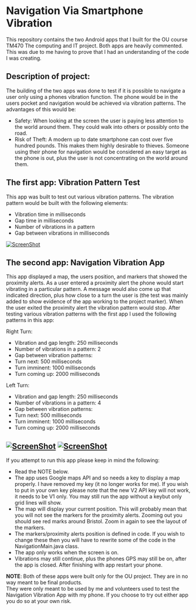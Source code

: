 Navigation Via Smartphone Vibration
========================================

This repository contains the two Android apps that I built for the OU course TM470 The computing 
and IT project. Both apps are heavily commented. This was due to me having to prove that I had an 
understanding of the code I was creating.

Description of project:
-------------------------------
The building of the two apps was done to test if it is possible to navigate a user only using a phones
vibration function. The phone would be in the users pocket and navigation would be achieved via 
vibration patterns. The advantages of this would be:

* Safety: When looking at the screen the user is paying less attention to the world around them. They 
could walk into others or possibly onto the road. 
* Risk of Theft: A modern up to date smartphone can cost over five hundred pounds. This makes 
them highly desirable to thieves. Someone using their phone for navigation would be considered an 
easy target as the phone is out, plus the user is not concentrating on the world around them. 

The first app: Vibration Pattern Test
---------------------------------------
This app was built to test out various vibration patterns. The vibration pattern would be built with 
the following elements:
* Vibration time in milliseconds
* Gap time in milliseconds
* Number of vibrations in a pattern
* Gap between vibrations in milliseconds

[![ScreenShot](https://dl.dropboxusercontent.com/u/17315310/app%201.jpg)](https://dl.dropboxusercontent.com/u/17315310/app%201.jpg)

The second app: Navigation Vibration App
------------------------------------------
This app displayed a map, the users position, and markers that showed the proximity alerts. As a 
user entered a proximity alert the phone would start vibrating in a particular pattern. A message would 
also come up that indicated direction, plus how close to a turn the user is (the test was mainly added 
to show evidence of the app working to the project marker). When the user exited the proximity alert the 
vibration pattern would stop.  After testing various vibration patterns with the first app I used the 
following patterns in this app:

Right Turn:
* Vibration and gap length: 250 milliseconds
* Number of vibrations in a pattern: 2
* Gap between vibration patterns:
* Turn next: 500 milliseconds
* Turn imminent: 1000 milliseconds
* Turn coming up: 2000 milliseconds

Left Turn:
* Vibration and gap length: 250 milliseconds
* Number of vibrations in a pattern: 4
* Gap between vibration patterns:
* Turn next: 500 milliseconds
* Turn imminent: 1000 milliseconds
* Turn coming up: 2000 milliseconds

[![ScreenShot](https://dl.dropboxusercontent.com/u/17315310/app%202.1.jpg)](https://dl.dropboxusercontent.com/u/17315310/app%202.1.jpg)
[![ScreenShot](https://dl.dropboxusercontent.com/u/17315310/app%202.2.jpg)](https://dl.dropboxusercontent.com/u/17315310/app%202.2.jpg)
----------------------------------------------------------------------------
If you attempt to run this app please keep in mind the following:
* Read the NOTE below.
* The app uses Google maps API and so needs a key to display a map properly. I have removed my key (it no 
longer works for me). If you wish to put in your own key please note that the new V2 API key will not work, 
it needs to be V1 only. You may still run the app without a keybut only grid lines will show.
* The map will display your current position. This will probably mean that you will not see the markers for the 
proximity alerts. Zooming out you should see red marks around Bristol. Zoom in again to see the layout of 
the markers.
* The markers/proximity alerts position is defined in code. If you wish to change these then you will have to 
rewrite some of the code in the NavigationMain.java class.
* The app only works when the screen is on.
* Vibrations may still continue, plus the phones GPS may still be on, after the app is closed. After finishing 
with app restart your phone.

__NOTE__: Both of these apps were built only for the OU project. They are in no way meant to be final products.  
They were only meant to be used by me and volunteers used to test the Navigation Vibration App with my phone. 
If you choose to try out either app you do so at your own risk.

